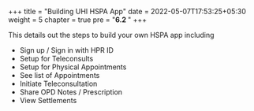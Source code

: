 +++
title = "Building UHI HSPA App"
date = 2022-05-07T17:53:25+05:30
weight = 5
chapter = true
pre = "<b>6.2 </b>"
+++

This details out the steps to build your own HSPA app including

- Sign up / Sign in with HPR ID
- Setup for Teleconsults
- Setup for Physical Appointments
- See list of Appointments
- Initiate Teleconsultation
- Share OPD Notes / Prescription
- View Settlements




